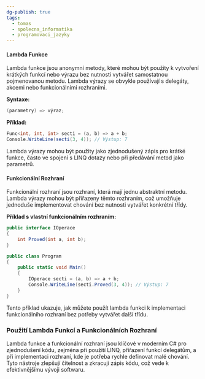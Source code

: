 ```yaml
---
dg-publish: true
tags:
  - tomas
  - spolecna_informatika
  - programovaci_jazyky
---
```

#### Lambda Funkce
Lambda funkce jsou anonymní metody, které mohou být použity k vytvoření krátkých funkcí nebo výrazu bez nutnosti vytvářet samostatnou pojmenovanou metodu. Lambda výrazy se obvykle používají s delegáty, akcemi nebo funkcionálními rozhraními.

**Syntaxe:**
```csharp
(parametry) => výraz;
```

**Příklad:**
```csharp
Func<int, int, int> secti = (a, b) => a + b;
Console.WriteLine(secti(3, 4)); // Výstup: 7
```

Lambda výrazy mohou být použity jako zjednodušený zápis pro krátké funkce, často ve spojení s LINQ dotazy nebo při předávání metod jako parametrů.

#### Funkcionální Rozhraní
Funkcionální rozhraní jsou rozhraní, která mají jednu abstraktní metodu. Lambda výrazy mohou být přiřazeny těmto rozhraním, což umožňuje jednoduše implementovat chování bez nutnosti vytvářet konkrétní třídy.

**Příklad s vlastní funkcionálním rozhraním:**
```csharp
public interface IOperace
{
    int Proved(int a, int b);
}

public class Program
{
    public static void Main()
    {
        IOperace secti = (a, b) => a + b;
        Console.WriteLine(secti.Proved(3, 4)); // Výstup: 7
    }
}
```

Tento příklad ukazuje, jak můžete použít lambda funkci k implementaci funkcionálního rozhraní bez potřeby vytvářet další třídu.

### Použití Lambda Funkcí a Funkcionálních Rozhraní
Lambda funkce a funkcionální rozhraní jsou klíčové v moderním C# pro zjednodušení kódu, zejména při použití LINQ, přiřazení funkcí delegátům, a při implementaci rozhraní, kde je potřeba rychle definovat malé chování. Tyto nástroje zlepšují čitelnost a zkracují zápis kódu, což vede k efektivnějšímu vývoji softwaru.